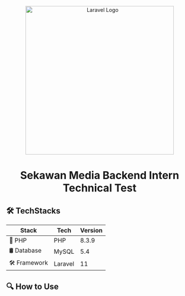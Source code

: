 <p align="center"><a href="https://laravel.com" target="_blank"><img src="https://raw.githubusercontent.com/laravel/art/master/logo-lockup/5%20SVG/2%20CMYK/1%20Full%20Color/laravel-logolockup-cmyk-red.svg" width="400" alt="Laravel Logo"></a></p>

<h1 align="center">Sekawan Media Backend Intern Technical Test</h1>

## 🛠️ TechStacks
Stack | Tech | Version | 
--- | --- | --- |
🐘 PHP | PHP | 8.3.9
🛢  Database | MySQL | 5.4 | 
🛠️ Framework | Laravel | 11 |


## 🔍 How to Use
